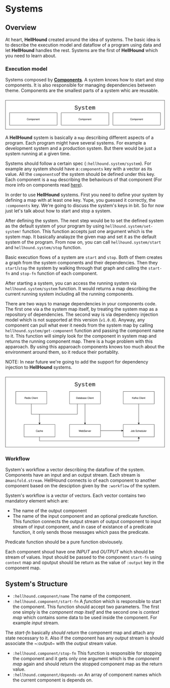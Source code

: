 # Systems

## Overview
At heart, **HellHound** created around the idea of systems. The basic idea is to describe the execution model and
dataflow of a program using data and let **HellHound** handles the rest. Systems are the first of **HellHound**
which you need to learn about.

### Execution model
Systems composed by [**Components**](./Components.md). A system knows how to start and stop components. It is also
responsible for managing dependencies between theme. Components are the smallest parts of a system whic are reusable.

![A very basic schema of a System](./system.svg)


A **HellHound** system is basically a `map` describing different aspects of a program. Each program might have several
systems. For example a development system and a production system. But there would be just a system running at a given
time.

Systems should follow a certain spec (`:hellhound.system/system`). For example any system should have a`:components` key
with a vector as its value. All the `components`of the system should be defined under this key. Each component is a `map`
describing the behaviours of that component (For more info on components read [here](./Components.md)).

In order to use **HellHound** systems. First you need to define your system by defining a map with at least one key. Yupe,
you guessed it correctly, the `:components` key. We're going to discuss the system's keys in bit. So for now just let's
talk about how to start and stop a system.

After defining the system. The next step would be to set the defined system as the default system of your program by using
`hellhound.system/set-system!` function. This function accepts just one argument which is the system map. It basically
analayze the given map and set it as the default system of the program. From now on, you can call `hellhound.system/start`
and `hellhound.system/stop` function.

Basic execution flows of a system are `start` and `stop`. Both of them creates a graph from the system components and their
dependencies. Then they `start`/`stop` the system by walking through that graph and calling the `start-fn` and `stop-fn`
function of each component.

After starting a system, you can access the running system via `hellhound.system/system` function. It would returns a map
describing the current running system including all the running components.

There are two ways to manage dependencies in your components code. The first one via a the system map itself, by treating
the system map as a repository of dependencies. The second way is via dependency injection model which is not supported
at this version (`v1.0.0`). Anyway, any component can pull what ever it needs from the system map by calling
`hellhound.system/get-component` function and passing the component name to it. This function will simply look for the
component in system map and returns the running component map. There is a huge problem with this apparoach. By using this
apparoach components knows too much about the environment around them, so it reduce their portablity.

NOTE: In near future we're going to add the support for dependency injection to **HellHound** systems.

![A schema of components of a system and how they might depends on each other](./system-deps.svg)

### Workflow
System's workflow a vector describing the dataflow of the system. Components have an input and an output stream. Each
stream is a`manifold.stream`. HellHound connects io of each component to another component based on the desciption given
by the `:workflow` of the system.

System's workflow is a vector of vectors. Each vector contains two mandatory element which are:
  * The name of the output component
  * The name of the input component
and an optional predicate function. This function connects the output stream of output component to input stream of
input component, and in case of existance of a predicate function, it only sends those messages which pass the predicate.

Predicate function should be a pure function obviousely.

Each component shoud have one *INPUT* and *OUTPUT* which should be stream of values. Input should be passed
to the component `start-fn` using `context` map and oputput should be return as the value of `:output` key
in the component map.

## System's Structure


* `:hellhound.component/name`
The name of the component.
* `:hellhound.component/start-fn`
A *function* which is responsible to start the component. This function should accept two parameters.
The first one simply is the *component map itself* and the second one is *context map* which contains
some data to be used inside the component. For example *input* stream.

The *start-fn* basically *should return* the component map and attach any state necessary to it. Also
if the component has any *output* stream is should associate the ~:output~ with the *output* stream value.
* `:hellhound.component/stop-fn`
This function is responsible for stopping the component and it gets only one argument which is the *component map*
again and should return the stopped component map as the return value.
* `:hellhound.component/depends-on`
An array of component names which the current component is depends on.
